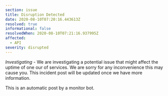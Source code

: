 ```yaml
---
section: issue
title: Disruption Detected
date: 2020-08-10T07:20:16.443613Z
resolved: true
informational: false
resolvedWhen: 2020-08-10T07:21:16.937995Z
affected:
  - API
severity: disrupted
---
```

*Investigating* - We are investigating a potential issue that might affect the uptime of one our of services. We are sorry for any inconvenience this may cause you. This incident post will be updated once we have more information.

This is an automatic post by a monitor bot.
        